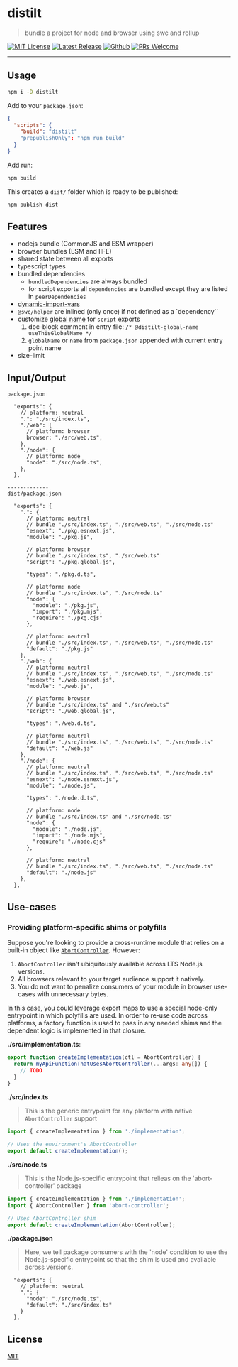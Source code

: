 # distilt

> bundle a project for node and browser using swc and rollup

[![MIT License](https://badgen.net/github/license/sastan/distilt)](https://github.com/sastan/distilt/blob/main/LICENSE)
[![Latest Release](https://flat.badgen.net/npm/v/distilt?icon=npm&label)](https://www.npmjs.com/package/distilt)
[![Github](https://flat.badgen.net/badge/icon/sastan%2Fdistilt?icon=github&label)](https://github.com/sastan/distilt)
[![PRs Welcome](https://flat.badgen.net/badge/PRs/welcome/purple)](http://makeapullrequest.com)

---

## Usage

```sh
npm i -D distilt
```

Add to your `package.json`:

```json
{
  "scripts": {
    "build": "distilt"
    "prepublishOnly": "npm run build"
  }
}
```

Add run:

```sh
npm build
```

This creates a `dist/` folder which is ready to be published:

```sh
npm publish dist
```

## Features

- nodejs bundle (CommonJS and ESM wrapper)
- browser bundles (ESM and IIFE)
- shared state between all exports
- typescript types
- bundled dependencies
  - `bundledDependencies` are always bundled
  - for script exports all `dependencies` are bundled except they are listed in `peerDependencies`
- [dynamic-import-vars](https://github.com/rollup/plugins/tree/master/packages/dynamic-import-vars)
- `@swc/helper` are inlined (only once) if not defined as a `dependency``
- customize [global name](https://rollupjs.org/guide/en/#outputname) for `script` exports
  1. doc-block comment in entry file: `/* @distilt-global-name useThisGlobalName */`
  2. `globalName` or `name` from `package.json` appended with current entry point name
- size-limit

## Input/Output

```
package.json

  "exports": {
    // platform: neutral
    ".": "./src/index.ts",
    "./web": {
      // platform: browser
      browser: "./src/web.ts",
    },
    "./node": {
      // platform: node
      "node": "./src/node.ts",
    },
  },

-------------
dist/package.json

  "exports": {
    ".": {
      // platform: neutral
      // bundle "./src/index.ts", "./src/web.ts", "./src/node.ts"
      "esnext": "./pkg.esnext.js",
      "module": "./pkg.js",

      // platform: browser
      // bundle "./src/index.ts", "./src/web.ts"
      "script": "./pkg.global.js",

      "types": "./pkg.d.ts",

      // platform: node
      // bundle "./src/index.ts", "./src/node.ts"
      "node": {
        "module": "./pkg.js",
        "import": "./pkg.mjs",
        "require": "./pkg.cjs"
      },

      // platform: neutral
      // bundle "./src/index.ts", "./src/web.ts", "./src/node.ts"
      "default": "./pkg.js"
    },
    "./web": {
      // platform: neutral
      // bundle "./src/index.ts", "./src/web.ts", "./src/node.ts"
      "esnext": "./web.esnext.js",
      "module": "./web.js",

      // platform: browser
      // bundle "./src/index.ts" and "./src/web.ts"
      "script": "./web.global.js",

      "types": "./web.d.ts",

      // platform: neutral
      // bundle "./src/index.ts", "./src/web.ts", "./src/node.ts"
      "default": "./web.js"
    },
    "./node": {
      // platform: neutral
      // bundle "./src/index.ts", "./src/web.ts", "./src/node.ts"
      "esnext": "./node.esnext.js",
      "module": "./node.js",

      "types": "./node.d.ts",

      // platform: node
      // bundle "./src/index.ts" and "./src/node.ts"
      "node": {
        "module": "./node.js",
        "import": "./node.mjs",
        "require": "./node.cjs"
      },

      // platform: neutral
      // bundle "./src/index.ts", "./src/web.ts", "./src/node.ts"
      "default": "./node.js"
    },
  },
```

## Use-cases

### Providing platform-specific shims or polyfills

Suppose you're looking to provide a cross-runtime module that relies on a built-in object like [`AbortController`](https://developer.mozilla.org/en-US/docs/Web/API/AbortController). However:
1. `AbortController` isn't ubiquitously available across LTS Node.js versions.
2. All browsers relevant to your target audience support it natively.
3. You do not want to penalize consumers of your module in browser use-cases with unnecessary bytes.

In this case, you could leverage export maps to use a special node-only entrypoint in which polyfills are used. In order to re-use code across platforms, a factory function is used to pass in any needed shims and the dependent logic is implemented in that closure.

**./src/implementation.ts**:

```ts
export function createImplementation(ctl = AbortController) {
  return myApiFunctionThatUsesAbortController(...args: any[]) {
    // TODO
  }
}
```

**./src/index.ts**

> This is the generic entrypoint for any platform with native `AbortController` support

```ts
import { createImplementation } from './implementation';

// Uses the environment's AbortController
export default createImplementation();
```

**./src/node.ts**

> This is the Node.js-specific entrypoint that relieas on the 'abort-controller' package

```ts
import { createImplementation } from './implementation';
import { AbortController } from 'abort-controller';

// Uses AbortController shim
export default createImplementation(AbortController);
```

**./package.json**

> Here, we tell package consumers with the 'node' condition to use the Node.js-specific
> entrypoint so that the shim is used and available across versions.

```
  "exports": {
    // platform: neutral
    ".": {
      "node": "./src/node.ts",
      "default": "./src/index.ts"
    }
  },
```

## License

[MIT](https://github.com/sastan/distilt/blob/main/LICENSE)
